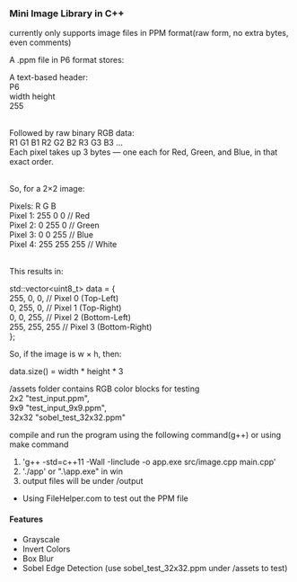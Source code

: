 ### Mini Image Library in C++

currently only supports image files in PPM format(raw form, no extra bytes, even comments)

A .ppm file in P6 format stores:

A text-based header:<br />
P6<br />
width height<br />
255<br /><br />

Followed by raw binary RGB data:<br />
R1 G1 B1  R2 G2 B2  R3 G3 B3  ...<br />
Each pixel takes up 3 bytes — one each for Red, Green, and Blue, in that exact order.<br /><br />

So, for a 2×2 image:

Pixels:      R     G     B<br />
Pixel 1:     255   0     0      // Red<br />
Pixel 2:     0     255   0      // Green<br />
Pixel 3:     0     0     255    // Blue<br />
Pixel 4:     255   255   255    // White<br /><br />

This results in:

std::vector<uint8_t> data = {<br />
    255, 0, 0,     // Pixel 0 (Top-Left)<br />
    0, 255, 0,     // Pixel 1 (Top-Right)<br />
    0, 0, 255,     // Pixel 2 (Bottom-Left)<br />
    255, 255, 255  // Pixel 3 (Bottom-Right)<br />
};

So, if the image is w × h, then:

data.size() = width * height * 3

/assets folder contains RGB color blocks for testing<br />
2x2 "test_input.ppm", <br />
9x9 "test_input_9x9.ppm", <br />
32x32 "sobel_test_32x32.ppm"<br />

compile and run the program using the following command(g++) or using make command
1. 'g++ -std=c++11 -Wall -Iinclude -o app.exe src/image.cpp main.cpp'
2. './app' or ".\app.exe" in win
3. output files will be under /output

- Using FileHelper.com to test out the PPM file

#### Features
- Grayscale 
- Invert Colors
- Box Blur
- Sobel Edge Detection (use sobel_test_32x32.ppm under /assets to test)




